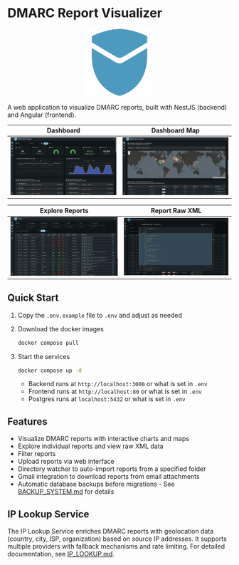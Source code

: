 # DMARC Report Visualizer

<p align="center">
  <img src="docs/screenshots/dmarc-logo.svg" width="150" height="150" alt="DMARC Report Visualizer Logo">
</p>

A web application to visualize DMARC reports, built with NestJS (backend) and Angular (frontend).

| Dashboard | Dashboard Map |
| --- | --- |
| ![Dashboard Screenshot](docs/screenshots/dashboard.png) | ![Dashboard Map Screenshot](docs/screenshots/dashboard_map.png) |

| Explore Reports | Report Raw XML |
| --- | --- |
| ![Explore Reports Screenshot](docs/screenshots/explore.png) | ![Report Raw XML Screenshot](docs/screenshots/explore_xml.png) |

## Quick Start

1) Copy the `.env.example` file to `.env` and adjust as needed

2) Download the docker images

    ```bash
    docker compose pull
    ```

3) Start the services

    ```bash
    docker compose up -d
    ```

    - Backend runs at `http://localhost:3000` or what is set in `.env`
    - Frontend runs at `http://localhost:80` or what is set in `.env`
    - Postgres runs at `localhost:5432` or what is set in `.env`

## Features

- Visualize DMARC reports with interactive charts and maps
- Explore individual reports and view raw XML data
- Filter reports
- Upload reports via web interface
- Directory watcher to auto-import reports from a specified folder
- Gmail integration to download reports from email attachments
- Automatic database backups before migrations - See [BACKUP_SYSTEM.md](BACKUP_SYSTEM.md) for details

## IP Lookup Service

The IP Lookup Service enriches DMARC reports with geolocation data (country, city, ISP, organization) based on source IP addresses. It supports multiple providers with fallback mechanisms and rate limiting.
For detailed documentation, see [IP_LOOKUP.md](docs/IP_LOOKUP.md).
